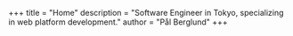 +++
title = "Home"
description = "Software Engineer in Tokyo, specializing in web platform development."
author = "Pål Berglund"
+++
